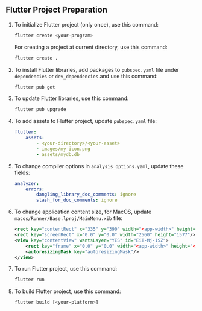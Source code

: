 ## Flutter Project Preparation

1. To initialize Flutter project (only once), use this command:
    ```bash
    flutter create <your-program>
    ```
    For creating a project at current directory, use this command:
    ```bash
    flutter create .
    ```
2. To install Flutter libraries, 
    add packages to `pubspec.yaml` file under `dependencies` or `dev_dependencies`
    and use this command:
    ```bash
    flutter pub get
    ```
3. To update Flutter libraries, use this command:
    ```bash
    flutter pub upgrade
    ```
4. To add assets to Flutter project, update `pubspec.yaml` file:
    ```yaml
    flutter:
        assets:
            - <your-directory>/<your-asset>
            - images/my-icon.png
            - assets/mydb.db
    ```
5. To change compiler options in `analysis_options.yaml`, update these fields:
    ```yaml
    analyzer:
        errors:
            dangling_library_doc_comments: ignore
            slash_for_doc_comments: ignore
    ```
6. To change application content size,
    for MacOS, update `macos/Runner/Base.lproj/MainMenu.xib` file:
    ```xml
    <rect key="contentRect" x="335" y="390" width="<app-width>" height="<app-height>"/>
    <rect key="screenRect" x="0.0" y="0.0" width="2560" height="1577"/>
    <view key="contentView" wantsLayer="YES" id="EiT-Mj-1SZ">
        <rect key="frame" x="0.0" y="0.0" width="<app-width>" height="<app-height>"/>
        <autoresizingMask key="autoresizingMask"/>
    </view>
    ```
7. To run Flutter project, use this command:
    ```bash
    flutter run
    ```
8. To build Flutter project, use this command:
    ```bash
    flutter build [<your-platform>]
    ```
